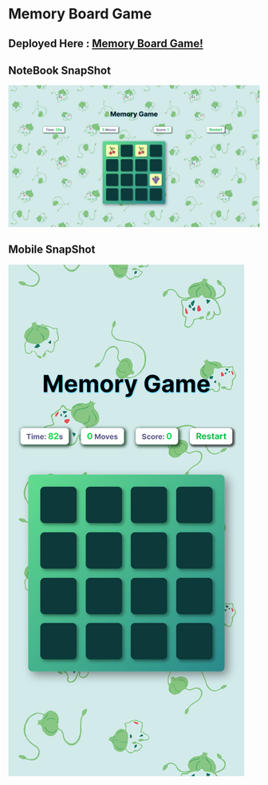 # Memory Board Game
## Deployed Here : [Memory Board Game!](https://memory-game-board.netlify.app/)

## NoteBook SnapShot
![NoteBook Snap](snaps/Capture.PNG)

## Mobile SnapShot
![Mobile Snap](snaps/capture-iPhone.png)
